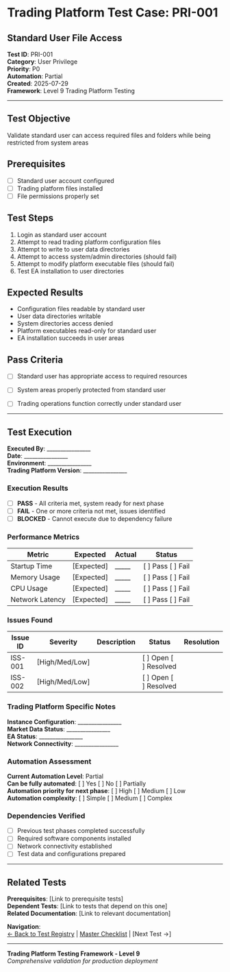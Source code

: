 # Trading Platform Test Case: PRI-001
## Standard User File Access

**Test ID**: PRI-001  
**Category**: User Privilege  
**Priority**: P0  
**Automation**: Partial  
**Created**: 2025-07-29  
**Framework**: Level 9 Trading Platform Testing

---

## Test Objective
Validate standard user can access required files and folders while being restricted from system areas

## Prerequisites
- [ ] Standard user account configured
- [ ] Trading platform files installed
- [ ] File permissions properly set

## Test Steps
1. Login as standard user account
2. Attempt to read trading platform configuration files
3. Attempt to write to user data directories
4. Attempt to access system/admin directories (should fail)
5. Attempt to modify platform executable files (should fail)
6. Test EA installation to user directories

## Expected Results
- Configuration files readable by standard user
- User data directories writable
- System directories access denied
- Platform executables read-only for standard user
- EA installation succeeds in user areas

## Pass Criteria
- [ ] Standard user has appropriate access to required resources
- [ ] System areas properly protected from standard user
- [ ] Trading operations function correctly under standard user








---

## Test Execution

**Executed By**: ________________  
**Date**: ________________  
**Environment**: ________________  
**Trading Platform Version**: ________________  

### Execution Results
- [ ] **PASS** - All criteria met, system ready for next phase
- [ ] **FAIL** - One or more criteria not met, issues identified
- [ ] **BLOCKED** - Cannot execute due to dependency failure

### Performance Metrics
| Metric | Expected | Actual | Status |
|--------|----------|--------|--------|
| Startup Time | [Expected] | _____ | [ ] Pass [ ] Fail |
| Memory Usage | [Expected] | _____ | [ ] Pass [ ] Fail |
| CPU Usage | [Expected] | _____ | [ ] Pass [ ] Fail |
| Network Latency | [Expected] | _____ | [ ] Pass [ ] Fail |

### Issues Found
| Issue ID | Severity | Description | Status | Resolution |
|----------|----------|-------------|--------|------------|
| ISS-001 | [High/Med/Low] | | [ ] Open [ ] Resolved | |
| ISS-002 | [High/Med/Low] | | [ ] Open [ ] Resolved | |

### Trading Platform Specific Notes
**Instance Configuration**: ________________  
**Market Data Status**: ________________  
**EA Status**: ________________  
**Network Connectivity**: ________________  

### Automation Assessment
**Current Automation Level**: Partial  
**Can be fully automated**: [ ] Yes [ ] No [ ] Partially  
**Automation priority for next phase**: [ ] High [ ] Medium [ ] Low  
**Automation complexity**: [ ] Simple [ ] Medium [ ] Complex

### Dependencies Verified
- [ ] Previous test phases completed successfully
- [ ] Required software components installed
- [ ] Network connectivity established
- [ ] Test data and configurations prepared

---

## Related Tests
**Prerequisites**: [Link to prerequisite tests]  
**Dependent Tests**: [Link to tests that depend on this one]  
**Related Documentation**: [Link to relevant documentation]

**Navigation**:  
[← Back to Test Registry](../01-Test-ID-Registry-Framework.md) | [Master Checklist](../Checklists/Master-Checklist.md) | [Next Test →]

---

**Trading Platform Testing Framework - Level 9**  
*Comprehensive validation for production deployment*
